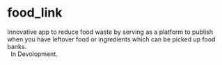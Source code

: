 # food_link
 
Innovative app to reduce food waste by serving as a platform to publish when you have leftover food or ingredients which can be picked up food banks. <br>
&nbsp;
In Devolopment.
